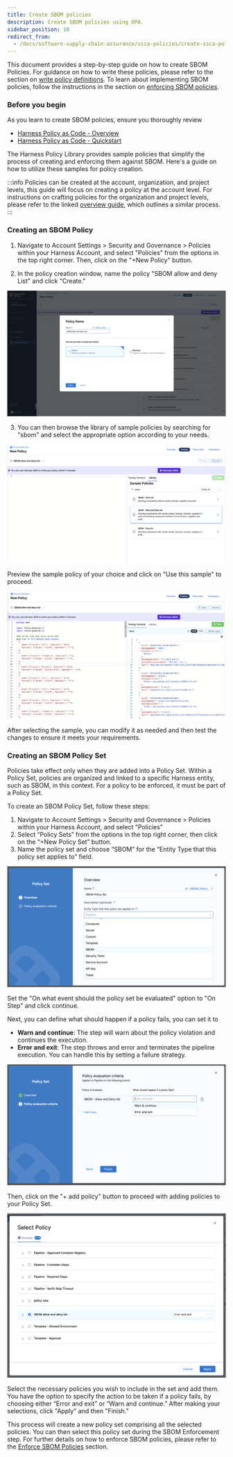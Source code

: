 ```yaml
---
title: Create SBOM policies
description: Create SBOM policies using OPA.
sidebar_position: 10
redirect_from:
  - /docs/software-supply-chain-assurance/ssca-policies/create-ssca-policies
---
```


This document provides a step-by-step guide on how to create SBOM Policies. For guidance on how to write these policies, please refer to the section on [write policy definitions](/docs/software-supply-chain-assurance/sbom-policies/define-sbom-policies). To learn about implementing SBOM policies, follow the instructions in the section on [enforcing SBOM policies](/docs/software-supply-chain-assurance/open-source-management/enforce-sbom-policies).

<DocVideo src="https://youtu.be/u1QxLMUvrPU?si=a7w8h-NJ58n34xW0" />

### Before you begin

As you learn to create SBOM policies, ensure you thoroughly review


* [Harness Policy as Code - Overview](https://developer.harness.io/docs/platform/governance/policy-as-code/harness-governance-overview/)
* [Harness Policy as Code - Quickstart](https://developer.harness.io/docs/platform/governance/policy-as-code/harness-governance-quickstart/)

The Harness Policy Library provides sample policies that simplify the process of creating and enforcing them against SBOM. Here's a guide on how to utilize these samples for policy creation.

:::info
Policies can be created at the account, organization, and project levels, this guide will focus on creating a policy at the account level. For instructions on crafting policies for the organization and project levels, please refer to the linked [overview guide](https://developer.harness.io/docs/platform/governance/policy-as-code/harness-governance-overview/), which outlines a similar process.
:::

### Creating an SBOM Policy

1. Navigate to Account Settings > Security and Governance > Policies within your Harness Account, and select "Policies" from the options in the top right corner. Then, click on the "+New Policy" button.

2. In the policy creation window, name the policy "SBOM allow and deny List" and click "Create."

![SBOM policy create step](./static/som-policy-create.png)

3. You can then browse the library of sample policies by searching for "sbom" and select the appropriate option according to your needs.


![SBOM Sample policies]( ./static/sample-policies-sbom.png "SBOM Sample policies")


Preview the sample policy of your choice and click on "Use this sample" to proceed.




![Use this sample](./static/use-this-sample-page.png "Use this sample")


After selecting the sample, you can modify it as needed and then test the changes to ensure it meets your requirements.


### Creating an SBOM Policy Set

Policies take effect only when they are added into a Policy Set. Within a Policy Set, policies are organized and linked to a specific Harness entity, such as SBOM, in this context. For a policy to be enforced, it must be part of a Policy Set.

To create an SBOM Policy Set, follow these steps:



1. Navigate to Account Settings > Security and Governance > Policies within your Harness Account, and select "Policies"
2. Select “Policy Sets” from the options in the top right corner, then click on the “+New Policy Set” button.
3. Name the policy set and choose “SBOM” for the “Entity Type that this policy set applies to” field.


![SBOM Entity type selection](./static/SBOM-entity-type-selection.png "SBOM Entity type selection")


Set the "On what event should the policy set be evaluated" option to "On Step" and click continue.


Next, you can define what should happen if a policy fails, you can set it to 
- **Warn and continue**: The step will warn about the policy violation and continues the execution.
- **Error and exit**: The step throws and error and terminates the pipeline execution. You can handle this by setting a failure strategy.

![SBOM Policy evaluation criteria](./static/sbom-policy-criteria.png "SBOM Policy evaluation criteria")

Then, click on the "+ add policy" button to proceed with adding policies to your Policy Set.

![Policy list](./static/policy-list.png "policy list")


Select the necessary policies you wish to include in the set and add them. You have the option to specify the action to be taken if a policy fails, by choosing either “Error and exit” or “Warn and continue.” After making your selections, click "Apply" and then "Finish."

This process will create a new policy set comprising all the selected policies. You can then select this policy set during the SBOM Enforcement step. For further details on how to enforce SBOM policies, please refer to the [Enforce SBOM Policies](/docs/software-supply-chain-assurance/open-source-management/enforce-sbom-policies) section.
